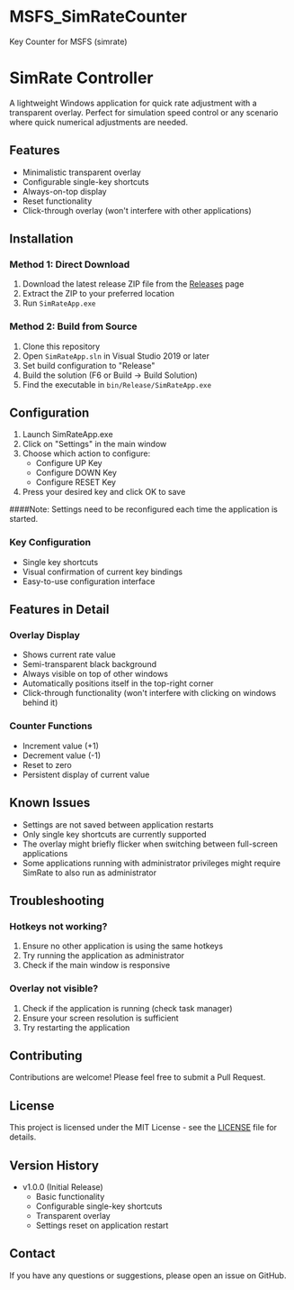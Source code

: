 # MSFS_SimRateCounter
Key Counter for MSFS (simrate)



# SimRate Controller

A lightweight Windows application for quick rate adjustment with a transparent overlay. Perfect for simulation speed control or any scenario where quick numerical adjustments are needed.

## Features

- Minimalistic transparent overlay
- Configurable single-key shortcuts
- Always-on-top display
- Reset functionality
- Click-through overlay (won't interfere with other applications)

## Installation

### Method 1: Direct Download
1. Download the latest release ZIP file from the [Releases](https://github.com/Lauzl/MSFS_SRC/releases/tag/v1.0.0) page
2. Extract the ZIP to your preferred location
3. Run `SimRateApp.exe`

### Method 2: Build from Source
1. Clone this repository
2. Open `SimRateApp.sln` in Visual Studio 2019 or later
3. Set build configuration to "Release"
4. Build the solution (F6 or Build → Build Solution)
5. Find the executable in `bin/Release/SimRateApp.exe`



## Configuration


  
1. Launch SimRateApp.exe
2. Click on "Settings" in the main window
3. Choose which action to configure:
   - Configure UP Key
   - Configure DOWN Key
   - Configure RESET Key
4. Press your desired key and click OK to save

####Note: Settings need to be reconfigured each time the application is started.

### Key Configuration
- Single key shortcuts
- Visual confirmation of current key bindings
- Easy-to-use configuration interface



## Features in Detail

### Overlay Display
- Shows current rate value
- Semi-transparent black background
- Always visible on top of other windows
- Automatically positions itself in the top-right corner
- Click-through functionality (won't interfere with clicking on windows behind it)



### Counter Functions
- Increment value (+1)
- Decrement value (-1)
- Reset to zero
- Persistent display of current value


## Known Issues

- Settings are not saved between application restarts
- Only single key shortcuts are currently supported
- The overlay might briefly flicker when switching between full-screen applications
- Some applications running with administrator privileges might require SimRate to also run as administrator

## Troubleshooting

### Hotkeys not working?
1. Ensure no other application is using the same hotkeys
2. Try running the application as administrator
3. Check if the main window is responsive

### Overlay not visible?
1. Check if the application is running (check task manager)
2. Ensure your screen resolution is sufficient
3. Try restarting the application

## Contributing

Contributions are welcome! Please feel free to submit a Pull Request.

## License

This project is licensed under the MIT License - see the [LICENSE](LICENSE) file for details.

## Version History

- v1.0.0 (Initial Release)
  - Basic functionality
  - Configurable single-key shortcuts
  - Transparent overlay
  - Settings reset on application restart

## Contact

If you have any questions or suggestions, please open an issue on GitHub.
